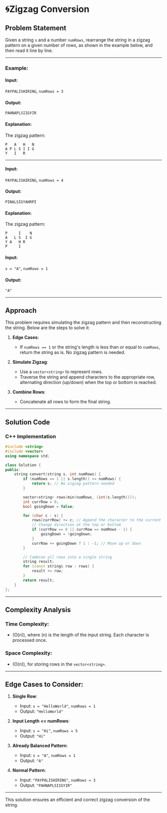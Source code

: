 # 🌀Zigzag Conversion

## Problem Statement

Given a string `s` and a number `numRows`, rearrange the string in a zigzag pattern on a given number of rows, as shown in the example below, and then read it line by line.

---

### Example:

#### Input:  
`PAYPALISHIRING`, `numRows = 3`

#### Output:  
`PAHNAPLSIIGYIR`

#### Explanation:  
The zigzag pattern:

```
P   A   H   N
A P L S I I G
Y   I   R
```

---

#### Input:  
`PAYPALISHIRING`, `numRows = 4`

#### Output:  
`PINALSIGYAHRPI`

#### Explanation:
The zigzag pattern:

```
P     I    N
A   L S  I G
Y A   H R
P     I
```

#### Input:
`s = "A"`, `numRows = 1`

#### Output:
`"A"`

---

## Approach

This problem requires simulating the zigzag pattern and then reconstructing the string. Below are the steps to solve it:

1. **Edge Cases**:
   - If `numRows == 1` or the string's length is less than or equal to `numRows`, return the string as is. No zigzag pattern is needed.

2. **Simulate Zigzag**:
   - Use a `vector<string>` to represent rows.
   - Traverse the string and append characters to the appropriate row, alternating direction (up/down) when the top or bottom is reached.

3. **Combine Rows**:
   - Concatenate all rows to form the final string.

---

## Solution Code

### **C++ Implementation**

```cpp
#include <string>
#include <vector>
using namespace std;

class Solution {
public:
    string convert(string s, int numRows) {
        if (numRows == 1 || s.length() <= numRows) {
            return s; // No zigzag pattern needed
        }

        vector<string> rows(min(numRows, (int)s.length()));
        int currRow = 0;
        bool goingDown = false;

        for (char c : s) {
            rows[currRow] += c; // Append the character to the current row
            // Change direction at the top or bottom
            if (currRow == 0 || currRow == numRows - 1) {
                goingDown = !goingDown;
            }
            currRow += goingDown ? 1 : -1; // Move up or down
        }

        // Combine all rows into a single string
        string result;
        for (const string& row : rows) {
            result += row;
        }
        return result;
    }
};
```

---

## Complexity Analysis

### Time Complexity:
- \(O(n)\), where \(n\) is the length of the input string. Each character is processed once.

### Space Complexity:
- \(O(n)\), for storing rows in the `vector<string>`.

---

## Edge Cases to Consider:

1. **Single Row**:
   - Input: `s = "HelloWorld"`, `numRows = 1`
   - Output: `"HelloWorld"`

2. **Input Length <= numRows**:
   - Input: `s = "Hi"`, `numRows = 5`
   - Output: `"Hi"`

3. **Already Balanced Pattern**:
   - Input: `s = "A"`, `numRows = 1`
   - Output: `"A"`

4. **Normal Pattern**:
   - Input: `"PAYPALISHIRING"`, `numRows = 3`
   - Output: `"PAHNAPLSIIGYIR"`

--- 

This solution ensures an efficient and correct zigzag conversion of the string.
